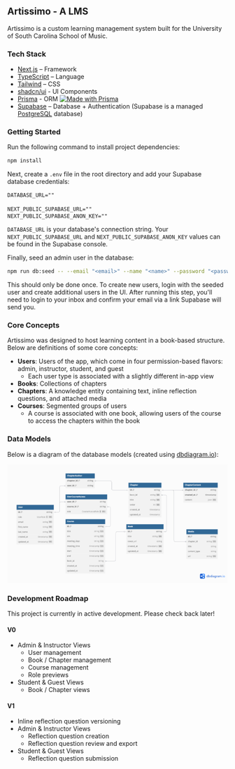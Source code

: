 ## Artissimo - A LMS

Artissimo is a custom learning management system built for the University of South Carolina School of Music.

### Tech Stack

- [Next.js](https://nextjs.org/) – Framework
- [TypeScript](https://www.typescriptlang.org/) – Language
- [Tailwind](https://tailwindcss.com/) – CSS
- [shadcn/ui](https://ui.shadcn.com) - UI Components
- [Prisma](https://prisma.io) - ORM [![Made with Prisma](https://made-with.prisma.io/dark.svg)](https://prisma.io)
- [Supabase](https://supabase.co/) – Database + Authentication (Supabase is a managed [PostgreSQL](https://www.postgresql.org/) database)

### Getting Started

Run the following command to install project dependencies:

```bash
npm install
```

Next, create a `.env` file in the root directory and add your Supabase database credentials:

```
DATABASE_URL=""

NEXT_PUBLIC_SUPABASE_URL=""
NEXT_PUBLIC_SUPABASE_ANON_KEY=""
```

`DATABASE_URL` is your database's connection string. Your `NEXT_PUBLIC_SUPABASE_URL` and `NEXT_PUBLIC_SUPABASE_ANON_KEY` values can be found in the Supabase console.

Finally, seed an admin user in the database:

```bash
npm run db:seed -- --email "<email>" --name "<name>" --password "<password>"
```

This should only be done once. To create new users, login with the seeded user and create additional users in the UI. After running this step, you'll need to login to your inbox and confirm your email via a link Supabase will send you.

### Core Concepts

Artissimo was designed to host learning content in a book-based structure. Below are definitions of some core concepts:

* **Users**: Users of the app, which come in four permission-based flavors: admin, instructor, student, and guest
    * Each user type is associated with a slightly different in-app view
* **Books**: Collections of chapters
* **Chapters**: A knowledge entity containing text, inline reflection questions, and attached media
* **Courses**: Segmented groups of users
    * A course is associated with one book, allowing users of the course to access the chapters within the book

### Data Models

Below is a diagram of the database models (created using [dbdiagram.io](https://dbdiagram.io/)):

![Artissimo data models](./public/data-models.png "Artissimo Data Models")

### Development Roadmap

This project is currently in active development. Please check back later!

#### V0
* Admin & Instructor Views
    * User management
    * Book / Chapter management
    * Course management
    * Role previews
* Student & Guest Views
    * Book / Chapter views

#### V1
* Inline reflection question versioning
* Admin & Instructor Views
    * Reflection question creation
    * Reflection question review and export
* Student & Guest Views
    * Reflection question submission
